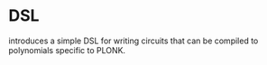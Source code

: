 # DSL

introduces a simple DSL for writing circuits that can be compiled to polynomials specific to PLONK.
